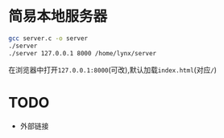 # 简易本地服务器

```bash
gcc server.c -o server
./server
./server 127.0.0.1 8000 /home/lynx/server
```

在浏览器中打开`127.0.0.1:8000`(可改),默认加载`index.html`(对应`/`)

# TODO

- 外部链接
